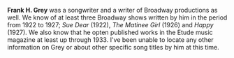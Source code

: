 
**Frank H. Grey** was a songwriter and a writer of Broadway productions as well. We know of at least three Broadway shows written by him in the period from 1922 to 1927; *Sue Dear* (1922), *The Matinee Girl* (1926) and *Happy* (1927). We also know that he opten published works in the Etude music magazine at least up through 1933. I've been unable to locate any other information on Grey or about other specific song titles by him at this time.